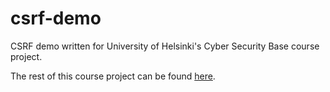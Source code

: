 # csrf-demo
CSRF demo written for University of Helsinki's Cyber Security Base course project.

The rest of this course project can be found [here](https://github.com/ileskaa/csb-project-1).
